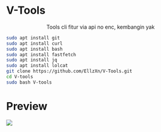 # V-Tools
<center>Tools cli fitur via api no enc, kembangin yak</center>

```bash 
sudo apt install git
sudo apt install curl
sudo apt install bash
sudo apt install fastfetch
sudo apt install jq
sudo apt install lolcat
git clone https://github.com/EllzXn/V-Tools.git
cd V-tools
sudo bash V-tools
```




<h1>Preview </h1>
<img src="https://files.catbox.moe/40p9qe.jpg"></img>
